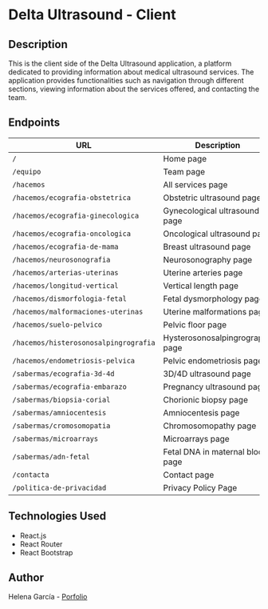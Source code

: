 # Delta Ultrasound - Client

## Description

This is the client side of the Delta Ultrasound application, a platform dedicated to providing information about medical ultrasound services. The application provides functionalities such as navigation through different sections, viewing information about the services offered, and contacting the team.

## Endpoints

| URL                                   | Description                      | Protected |
| ------------------------------------- | -------------------------------- | --------- |
| `/`                                   | Home page                        |           |
| `/equipo`                             | Team page                        |           |
| `/hacemos`                            | All services page                |           |
| `/hacemos/ecografia-obstetrica`       | Obstetric ultrasound page        |           |
| `/hacemos/ecografia-ginecologica`     | Gynecological ultrasound page    |           |
| `/hacemos/ecografia-oncologica`       | Oncological ultrasound page      |           |
| `/hacemos/ecografia-de-mama`          | Breast ultrasound page           |           |
| `/hacemos/neurosonografia`            | Neurosonography page             |           |
| `/hacemos/arterias-uterinas`          | Uterine arteries page            |           |
| `/hacemos/longitud-vertical`          | Vertical length page             |           |
| `/hacemos/dismorfologia-fetal`        | Fetal dysmorphology page         |           |
| `/hacemos/malformaciones-uterinas`    | Uterine malformations page       |           |
| `/hacemos/suelo-pelvico`              | Pelvic floor page                |           |
| `/hacemos/histerosonosalpingrografia` | Hysterosonosalpingrography page  |           |
| `/hacemos/endometriosis-pelvica`      | Pelvic endometriosis page        |           |
| `/sabermas/ecografia-3d-4d`           | 3D/4D ultrasound page            |           |
| `/sabermas/ecografia-embarazo`        | Pregnancy ultrasound page        |           |
| `/sabermas/biopsia-corial`            | Chorionic biopsy page            |           |
| `/sabermas/amniocentesis`             | Amniocentesis page               |           |
| `/sabermas/cromosomopatia`            | Chromosomopathy page             |           |
| `/sabermas/microarrays`               | Microarrays page                 |           |
| `/sabermas/adn-fetal`                 | Fetal DNA in maternal blood page |           |
| `/contacta`                           | Contact page                     |           |
| `/politica-de-privacidad`             | Privacy Policy Page              |           |

## Technologies Used

- React.js
- React Router
- React Bootstrap

## Author

Helena García - [Porfolio](https://helenadev.net/)

